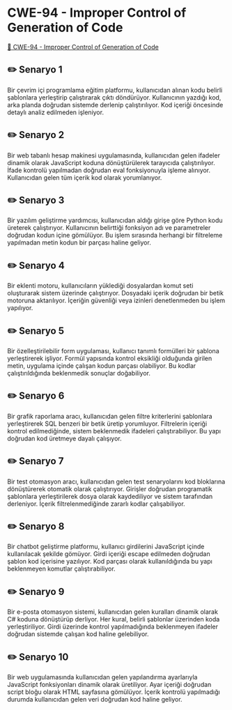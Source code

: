 # CWE-94 - Improper Control of Generation of Code
<a href="https://cwe.mitre.org/data/definitions/94.html" target="_blank">🔗 CWE-94 - Improper Control of Generation of Code</a>

## ✏️ Senaryo 1
Bir çevrim içi programlama eğitim platformu, kullanıcıdan alınan kodu belirli şablonlara yerleştirip çalıştırarak çıktı döndürüyor. Kullanıcının yazdığı kod, arka planda doğrudan sistemde derlenip çalıştırılıyor. Kod içeriği öncesinde detaylı analiz edilmeden işleniyor.

## ✏️ Senaryo 2
Bir web tabanlı hesap makinesi uygulamasında, kullanıcıdan gelen ifadeler dinamik olarak JavaScript koduna dönüştürülerek tarayıcıda çalıştırılıyor. İfade kontrolü yapılmadan doğrudan eval fonksiyonuyla işleme alınıyor. Kullanıcıdan gelen tüm içerik kod olarak yorumlanıyor.

## ✏️ Senaryo 3
Bir yazılım geliştirme yardımcısı, kullanıcıdan aldığı girişe göre Python kodu üreterek çalıştırıyor. Kullanıcının belirttiği fonksiyon adı ve parametreler doğrudan kodun içine gömülüyor. Bu işlem sırasında herhangi bir filtreleme yapılmadan metin kodun bir parçası haline geliyor.

## ✏️ Senaryo 4
Bir eklenti motoru, kullanıcıların yüklediği dosyalardan komut seti oluşturarak sistem üzerinde çalıştırıyor. Dosyadaki içerik doğrudan bir betik motoruna aktarılıyor. İçeriğin güvenliği veya izinleri denetlenmeden bu işlem yapılıyor.

## ✏️ Senaryo 5
Bir özelleştirilebilir form uygulaması, kullanıcı tanımlı formülleri bir şablona yerleştirerek işliyor. Formül yapısında kontrol eksikliği olduğunda girilen metin, uygulama içinde çalışan kodun parçası olabiliyor. Bu kodlar çalıştırıldığında beklenmedik sonuçlar doğabiliyor.

## ✏️ Senaryo 6
Bir grafik raporlama aracı, kullanıcıdan gelen filtre kriterlerini şablonlara yerleştirerek SQL benzeri bir betik üretip yorumluyor. Filtrelerin içeriği kontrol edilmediğinde, sistem beklenmedik ifadeleri çalıştırabiliyor. Bu yapı doğrudan kod üretmeye dayalı çalışıyor.

## ✏️ Senaryo 7
Bir test otomasyon aracı, kullanıcıdan gelen test senaryolarını kod bloklarına dönüştürerek otomatik olarak çalıştırıyor. Girişler doğrudan programatik şablonlara yerleştirilerek dosya olarak kaydediliyor ve sistem tarafından derleniyor. İçerik filtrelenmediğinde zararlı kodlar çalışabiliyor.

## ✏️ Senaryo 8
Bir chatbot geliştirme platformu, kullanıcı girdilerini JavaScript içinde kullanılacak şekilde gömüyor. Girdi içeriği escape edilmeden doğrudan şablon kod içerisine yazılıyor. Kod parçası olarak kullanıldığında bu yapı beklenmeyen komutlar çalıştırabiliyor.

## ✏️ Senaryo 9
Bir e-posta otomasyon sistemi, kullanıcıdan gelen kuralları dinamik olarak C# koduna dönüştürüp derliyor. Her kural, belirli şablonlar üzerinden koda yerleştiriliyor. Girdi üzerinde kontrol yapılmadığında beklenmeyen ifadeler doğrudan sistemde çalışan kod haline gelebiliyor.

## ✏️ Senaryo 10
Bir web uygulamasında kullanıcıdan gelen yapılandırma ayarlarıyla JavaScript fonksiyonları dinamik olarak üretiliyor. Ayar içeriği doğrudan script bloğu olarak HTML sayfasına gömülüyor. İçerik kontrolü yapılmadığı durumda kullanıcıdan gelen veri doğrudan kod haline geliyor.

